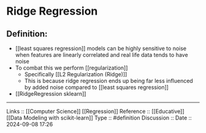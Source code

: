 # Ridge Regression

## Definition:

- [[least squares regression]] models can be highly sensitive to noise when features are linearly correlated and real life data tends to have noise
- To combat this we perform [[regularization]]
	- Specifically [[L2 Regularization (Ridge)]]
	- This is because ridge regression ends up being far less influenced by added noise compared to [[least squares regression]]
- [[RidgeRegression sklearn]]
---
Links ::  [[Computer Science]] [[Regression]]
Reference ::  [[Educative]] [[Data Modeling with scikit-learn]]
Type :: #definition
Discussion ::
Date :: 2024-09-08 17:26